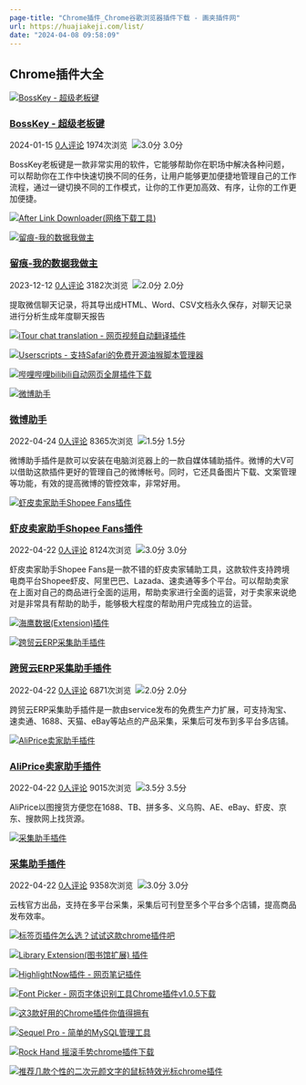```yaml
---
page-title: "Chrome插件_Chrome谷歌浏览器插件下载 - 画夹插件网"
url: https://huajiakeji.com/list/
date: "2024-04-08 09:58:09"
---
```

## Chrome插件大全

[![BossKey - 超级老板键](https://huajiakeji.com/Content/UserImages/7cb36278-f07b-4166-9fc7-89b997ced6c7-2024115-205258-thumbnail.png)](https://huajiakeji.com/productivity/66338.html)

### [BossKey - 超级老板键](https://huajiakeji.com/productivity/66338.html "BossKey - 超级老板键")

2024-01-15 [0人评论](https://huajiakeji.com/productivity/66338.html#comments "查看 BossKey - 超级老板键 的评论") 1974次浏览  ![3.0分](https://huajiakeji.com/Content/Images/star3.gif) 3.0分

BossKey老板键是一款非常实用的软件，它能够帮助你在职场中解决各种问题，可以帮助你在工作中快速切换不同的任务，让用户能够更加便捷地管理自己的工作流程，通过一键切换不同的工作模式，让你的工作更加高效、有序，让你的工作更加便捷。

[![After Link Downloader(网络下载工具)](https://huajiakeji.com/Content/UserImages/e837cf38-ebc7-4e2a-8528-1e24ab513609-2024112-191952-thumbnail.png)](https://huajiakeji.com/productivity/66337.html)

[![留痕-我的数据我做主](https://huajiakeji.com/Content/UserImages/196d3d30-43be-42c0-829e-d7c10c104e3b-20231212-150913-thumbnail.png)](https://huajiakeji.com/productivity/66336.html)

### [留痕-我的数据我做主](https://huajiakeji.com/productivity/66336.html "留痕-我的数据我做主")

2023-12-12 [0人评论](https://huajiakeji.com/productivity/66336.html#comments "查看 留痕-我的数据我做主 的评论") 3182次浏览  ![2.0分](https://huajiakeji.com/Content/Images/star2.gif) 2.0分

提取微信聊天记录，将其导出成HTML、Word、CSV文档永久保存，对聊天记录进行分析生成年度聊天报告

[![iTour chat translation - 网页视频自动翻译插件](https://huajiakeji.com/Content/UserImages/cfac5ba9-b3d5-4c9f-b1ec-004e5d7ea15b-2022426-105343-thumbnail.png)](https://huajiakeji.com/accessibility/66330.html)

[![Userscripts - 支持Safari的免费开源油猴脚本管理器](https://huajiakeji.com/Content/UserImages/253f42e6-8269-41a6-bdd5-22450871e5e0-2022424-141031-thumbnail.png)](https://huajiakeji.com/accessibility/66328.html)

[![哔哩哔哩bilibili自动网页全屏插件下载](https://huajiakeji.com/Content/UserImages/67e0fffc-15ad-46fa-a0d3-d109797d63a3-2022424-144734-thumbnail.png)](https://huajiakeji.com/productivity/66329.html)

[![微博助手](https://huajiakeji.com/Content/UserImages/f1d464ca-39f3-44ed-923e-da42f9a95e75-2022422-170600-thumbnail.png)](https://huajiakeji.com/blogging/66327.html)

### [微博助手](https://huajiakeji.com/blogging/66327.html "微博助手")

2022-04-24 [0人评论](https://huajiakeji.com/blogging/66327.html#comments "查看 微博助手 的评论") 8365次浏览  ![1.5分](https://huajiakeji.com/Content/Images/star2.gif) 1.5分

微博助手插件是款可以安装在电脑浏览器上的一款自媒体辅助插件。微博的大V可以借助这款插件更好的管理自己的微博帐号。同时，它还具备图片下载、文案管理等功能，有效的提高微博的管控效率，非常好用。

[![虾皮卖家助手Shopee Fans插件](https://huajiakeji.com/Content/UserImages/614d5689-265b-4e38-bee0-371909256680-2022422-164236-thumbnail.png)](https://huajiakeji.com/productivity/66326.html)

### [虾皮卖家助手Shopee Fans插件](https://huajiakeji.com/productivity/66326.html "虾皮卖家助手Shopee Fans插件")

2022-04-22 [0人评论](https://huajiakeji.com/productivity/66326.html#comments "查看 虾皮卖家助手Shopee Fans插件 的评论") 8124次浏览  ![3.0分](https://huajiakeji.com/Content/Images/star3.gif) 3.0分

虾皮卖家助手Shopee Fans是一款不错的虾皮卖家辅助工具，这款软件支持跨境电商平台Shopee虾皮、阿里巴巴、Lazada、速卖通等多个平台。可以帮助卖家在上面对自己的商品进行全面的运用，帮助卖家进行全面的运营，对于卖家来说绝对是非常具有帮助的助手，能够极大程度的帮助用户完成独立的运营。

[![海鹰数据(Extension)插件](https://huajiakeji.com/Content/UserImages/d0ed5d32-07bd-4b11-9058-b0c7f16865d2-2022422-153404-thumbnail.png)](https://huajiakeji.com/productivity/66325.html)

[![跨贸云ERP采集助手插件](https://huajiakeji.com/Content/UserImages/14c437a1-9807-4ebf-8a11-2e2c0eb9d895-2022422-150810-thumbnail.png)](https://huajiakeji.com/productivity/66324.html)

### [跨贸云ERP采集助手插件](https://huajiakeji.com/productivity/66324.html "跨贸云ERP采集助手插件")

2022-04-22 [0人评论](https://huajiakeji.com/productivity/66324.html#comments "查看 跨贸云ERP采集助手插件 的评论") 6871次浏览  ![2.0分](https://huajiakeji.com/Content/Images/star2.gif) 2.0分

跨贸云ERP采集助手插件是一款由service发布的免费生产力扩展，可支持淘宝、速卖通、1688、天猫、eBay等站点的产品采集，采集后可发布到多平台多店铺。

[![AliPrice卖家助手插件](https://huajiakeji.com/Content/UserImages/a0066383-dd4c-432f-9d20-b125ecb8ae05-2022422-144437-thumbnail.png)](https://huajiakeji.com/productivity/66323.html)

### [AliPrice卖家助手插件](https://huajiakeji.com/productivity/66323.html "AliPrice卖家助手插件")

2022-04-22 [0人评论](https://huajiakeji.com/productivity/66323.html#comments "查看 AliPrice卖家助手插件 的评论") 9015次浏览  ![3.5分](https://huajiakeji.com/Content/Images/star4.gif) 3.5分

AliPrice以图搜货方便您在1б88、TB、拼多多、义乌购、AE、eBay、虾皮、京东、搜款网上找货源。

[![采集助手插件](https://huajiakeji.com/Content/UserImages/edb65f8f-6c54-414a-88f3-bd4a6a513d96-2022422-142001-thumbnail.png)](https://huajiakeji.com/productivity/66322.html)

### [采集助手插件](https://huajiakeji.com/productivity/66322.html "采集助手插件")

2022-04-22 [0人评论](https://huajiakeji.com/productivity/66322.html#comments "查看 采集助手插件 的评论") 9358次浏览  ![3.0分](https://huajiakeji.com/Content/Images/star3.gif) 3.0分

云栈官方出品，支持在多平台采集，采集后可刊登至多个平台多个店铺，提高商品发布效率。

[![标签页插件怎么选？试试这款chrome插件吧](https://huajiakeji.com/Content/UserImages/081e3d2c-b0cb-4e45-86b1-ef9dd8a2c642-2022322-104919-thumbnail.png)](https://huajiakeji.com/utilities/66317.html)

[![Library Extension(图书馆扩展) 插件](https://huajiakeji.com/Content/UserImages/13999b6d-fad0-4947-afb5-8fd49551f4ed-2022317-164614-thumbnail.png)](https://huajiakeji.com/productivity/66312.html)

[![HighlightNow插件 - 网页笔记插件](https://huajiakeji.com/Content/UserImages/bbfe7d5c-987d-4784-b238-146d2294dcbc-2022317-172007-thumbnail.png)](https://huajiakeji.com/productivity/66249.html)

[![Font Picker - 网页字体识别工具Chrome插件v1.0.5下载](https://huajiakeji.com/Content/UserImages/0b9d4ce6-770d-4e49-8677-771798f18818-2022315-171828-thumbnail.png)](https://huajiakeji.com/productivity/66272.html)

[![这3款好用的Chrome插件你值得拥有](https://huajiakeji.com/Content/UserImages/fa68480b-eace-4234-9137-0ff24cd67371-2022223-190354-thumbnail.png)](https://huajiakeji.com/productivity/66307.html)

[![Sequel Pro - 简单的MySQL管理工具](https://huajiakeji.com/Content/UserImages/9f38088d-70bf-4071-a63f-a5aa03b8a37e-2022223-150153-thumbnail.png)](https://huajiakeji.com/productivity/66306.html)

[![Rock Hand 摇滚手势chrome插件下载](https://huajiakeji.com/Content/UserImages/0c85ce3f-6780-4043-870b-213efd64be63-2022218-181646-thumbnail.png)](https://huajiakeji.com/productivity/66309.html)

[![推荐几款个性的二次元颜文字的鼠标特效光标chrome插件](https://huajiakeji.com/Content/UserImages/ff9076bd-62d5-4243-8334-8e07ef1e59ae-2022218-165002-thumbnail.png)](https://huajiakeji.com/utilities/66292.html)